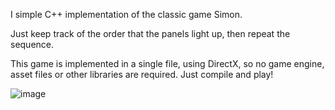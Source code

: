 I simple C++ implementation of the classic game Simon.

Just keep track of the order that the panels light up, then repeat the sequence.

This game is implemented in a single file, using DirectX, so no game engine, asset files or other libraries are required. Just compile and play!

![image](https://github.com/badasahog/Simon/assets/52379863/be1cdba8-fb17-4f40-b8af-2eb8fa5c0e28)
